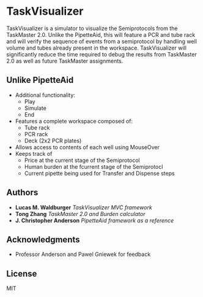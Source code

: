 # TaskVisualizer

TaskVisualizer is a simulator to visualize the Semiprotocols from the TaskMaster 2.0. Unlike the PipetteAid, this will feature a PCR and tube rack and will verify the sequence of events from a semiprotocol by handling well volume and tubes already present in the workspace. TaskVisualizer will significantly reduce the time required to debug the results from TaskMaster 2.0 as well as future TaskMaster assignments.

## Unlike PipetteAid
* Additional functionality:
  * Play
  * Simulate
  * End
* Features a complete workspace composed of:
  * Tube rack
  * PCR rack
  * Deck (2x2 PCR plates)
* Allows access to contents of each well using MouseOver
* Keeps track of
  * Price at the current stage of the Semiprotocol
  * Human burden at the fcurrent stage of the Semiprotocl
  * Current pipette being used for Transfer and Dispense steps
## Authors

* **Lucas M. Waldburger** *TaskVisualizer MVC framework*
* **Tong Zhang** *TaskMaster 2.0 and Burden calculator*
* **J. Christopher Anderson** *PipetteAid framework as a reference*

## Acknowledgments

* Professor Anderson and Pawel Gniewek for feedback

## License

MIT
